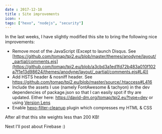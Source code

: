 ```yaml
---
date : 2017-12-18
title : Site improvements
icon: ⬆
tags: ["hexo", "nodejs", "security"]
---
```


In the last weeks, I have slightly modified this site to bring the following nice improvements:

* Remove most of the JavaScript (Except to launch Disqus. See [https://github.com/tomap/tpi2.eu/blob/master/themes/anodyne/layout/_partial/comments.ejs](https://github.com/tomap/tpi2.eu/blob/a3cbd3a1ed1fd72b483a010f102a7f1e13d98624/themes/anodyne/layout/_partial/comments.ejs#L4))
* Add HSTS header & nosniff header. See https://github.com/tomap/tpi2.eu/blob/master/source/.htaccess#L416
* Include the assets I use (namely FontAwesome & tachyon) in the dev dependencies of package.json so that I can easily spot if thy are updated. Either here: https://david-dm.org/tomap/tpi2.eu?type=dev or using [Version Lens](https://marketplace.visualstudio.com/items?itemName=pflannery.vscode-versionlens)
* Enable [hexo-filter-cleanup](https://github.com/mamboer/hexo-filter-cleanup) plugin which compresses my HTML & CSS

After all that this site weights less than 200 KB!

Next I'll post about Firebase :)
